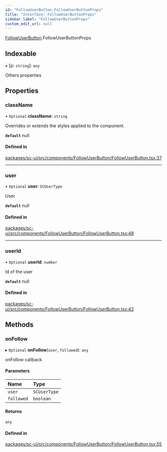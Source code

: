 ```yaml
---
id: "FollowUserButton.FollowUserButtonProps"
title: "Interface: FollowUserButtonProps"
sidebar_label: "FollowUserButtonProps"
custom_edit_url: null
---
```


[FollowUserButton](../modules/FollowUserButton.md).FollowUserButtonProps

## Indexable

▪ [p: `string`]: `any`

Others properties

## Properties

### className

• `Optional` **className**: `string`

Overrides or extends the styles applied to the component.

**`default`** null

#### Defined in

[packages/sc-ui/src/components/FollowUserButton/FollowUserButton.tsx:37](https://github.com/selfcommunity/community-ui/blob/1eb776a/packages/sc-ui/src/components/FollowUserButton/FollowUserButton.tsx#L37)

___

### user

• `Optional` **user**: `SCUserType`

User

**`default`** null

#### Defined in

[packages/sc-ui/src/components/FollowUserButton/FollowUserButton.tsx:48](https://github.com/selfcommunity/community-ui/blob/1eb776a/packages/sc-ui/src/components/FollowUserButton/FollowUserButton.tsx#L48)

___

### userId

• `Optional` **userId**: `number`

Id of the user

**`default`** null

#### Defined in

[packages/sc-ui/src/components/FollowUserButton/FollowUserButton.tsx:42](https://github.com/selfcommunity/community-ui/blob/1eb776a/packages/sc-ui/src/components/FollowUserButton/FollowUserButton.tsx#L42)

## Methods

### onFollow

▸ `Optional` **onFollow**(`user`, `followed`): `any`

onFollow callback

#### Parameters

| Name | Type |
| :------ | :------ |
| `user` | `SCUserType` |
| `followed` | `boolean` |

#### Returns

`any`

#### Defined in

[packages/sc-ui/src/components/FollowUserButton/FollowUserButton.tsx:55](https://github.com/selfcommunity/community-ui/blob/1eb776a/packages/sc-ui/src/components/FollowUserButton/FollowUserButton.tsx#L55)
